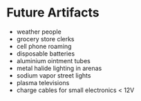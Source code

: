 # Future Artifacts

- weather people
- grocery store clerks
- cell phone roaming
- disposable batteries
- aluminium ointment tubes
- metal halide lighting in arenas
- sodium vapor street lights
- plasma televisions
- charge cables for small electronics < 12V
